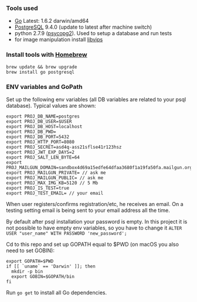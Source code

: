 ### Tools used

 - [Go](https://golang.org/doc/install) Latest: 1.6.2 darwin/amd64
 - [PostgreSQL](https://www.postgresql.org/download/) 9.4.0 (update to latest after machine switch)
 - python 2.7.9 ([psycopg2](http://initd.org/psycopg/)). Used to setup a database and run tests
 - for image manipulation install [libvips](http://www.vips.ecs.soton.ac.uk/index.php?title=Build_on_OS_X)
 
### Install tools with [Homebrew](http://brew.sh)

    brew update && brew upgrade
    brew install go postgresql
 
### ENV variables and GoPath

Set up the following env variables (all DB variables are related to your psql database). Typical values are shown:

    export PROJ_DB_NAME=postgres
    export PROJ_DB_USER=$USER
    export PROJ_DB_HOST=localhost
    export PROJ_DB_PWD=
    export PROJ_DB_PORT=5432
    export PROJ_HTTP_PORT=8080
    export PROJ_SECRET=asd4q-ass21sflse41r123hsz
    export PROJ_JWT_EXP_DAYS=2
    export PROJ_SALT_LEN_BYTE=64
    export PROJ_MAILGUN_DOMAIN=sandbox4d69a15edfe64dfaa3680f1a19fa50fa.mailgun.org
    export PROJ_MAILGUN_PRIVATE= // ask me
    export PROJ_MAILGUN_PUBLIC= // ask me
    export PROJ_MAX_IMG_KB=5120 // 5 Mb
    export PROJ_IS_TEST=true
    export PROJ_TEST_EMAIL= // your email
    
When user registers/confirms registration/etc, he receives an email. On a testing setting email is 
being sent to your email address all the time.
    
By default after psql installation your password is empty. In this project it is not possible to have
empty env variables, so you have to change it `ALTER USER "user_name" WITH PASSWORD 'new_password';`
    
Cd to this repo and set up GOPATH equal to $PWD (on macOS you also need to set GOBIN):

    export GOPATH=$PWD
    if [[ `uname` == 'Darwin' ]]; then
      mkdir -p bin 
      export GOBIN=$GOPATH/bin
    fi

Run `go get` to install all Go dependencies.
